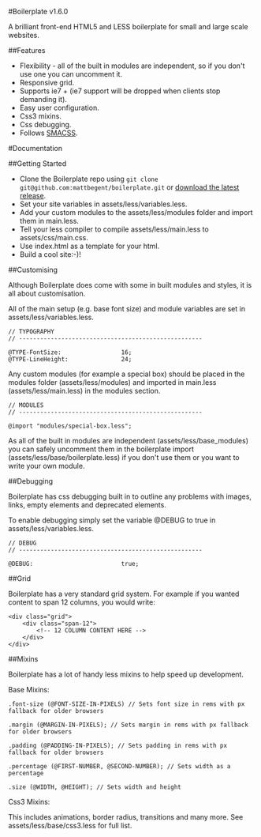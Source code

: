 #Boilerplate v1.6.0

A brilliant front-end HTML5 and LESS boilerplate for small and large scale websites.

##Features

* Flexibility - all of the built in modules are independent, so if you don't use one you can uncomment it.
* Responsive grid.
* Supports ie7 + (ie7 support will be dropped when clients stop demanding it).
* Easy user configuration.
* Css3 mixins.
* Css debugging.
* Follows [SMACSS](http://smacss.com/).

#Documentation

##Getting Started

* Clone the Boilerplate repo using `git clone git@github.com:mattbegent/boilerplate.git` or [download the latest release](https://github.com/mattbegent/boilerplate/archive/master.zip).
* Set your site variables in assets/less/variables.less.
* Add your custom modules to the assets/less/modules folder and import them in main.less.
* Tell your less compiler to compile assets/less/main.less to assets/css/main.css.
* Use index.html as a template for your html.
* Build a cool site:-)!

##Customising

Although Boilerplate does come with some in built modules and styles, it is all about customisation.

All of the main setup (e.g. base font size) and module variables are set in assets/less/variables.less.

	// TYPOGRAPHY
	// ----------------------------------------------------

	@TYPE-FontSize: 				16;
	@TYPE-LineHeight: 				24;

Any custom modules (for example a special box) should be placed in the modules folder (assets/less/modules) and imported in main.less (assets/less/main.less) in the modules section. 

	// MODULES
	// ----------------------------------------------------

	@import "modules/special-box.less";

As all of the built in modules are independent (assets/less/base_modules) you can safely uncomment them in the boilerplate import (assets/less/base/boilerplate.less) if you don't use them or you want to write your own module.

##Debugging

Boilerplate has css debugging built in to outline any problems with images, links, empty elements and deprecated elements.

To enable debugging simply set the variable @DEBUG to true in assets/less/variables.less.

	// DEBUG
	// ----------------------------------------------------

	@DEBUG:							true;

##Grid

Boilerplate has a very standard grid system. For example if you wanted content to span 12 columns, you would write:

	<div class="grid">
		<div class="span-12">
			<!-- 12 COLUMN CONTENT HERE -->
		</div>
	</div>

##Mixins

Boilerplate has a lot of handy less mixins to help speed up development. 

Base Mixins:

	.font-size (@FONT-SIZE-IN-PIXELS) // Sets font size in rems with px fallback for older browsers

	.margin (@MARGIN-IN-PIXELS); // Sets margin in rems with px fallback for older browsers

	.padding (@PADDING-IN-PIXELS); // Sets padding in rems with px fallback for older browsers

	.percentage (@FIRST-NUMBER, @SECOND-NUMBER); // Sets width as a percentage

	.size (@WIDTH, @HEIGHT); // Sets width and height

Css3 Mixins:

This includes animations, border radius, transitions and many more. See assets/less/base/css3.less for full list.